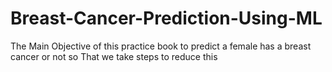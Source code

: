 # Breast-Cancer-Prediction-Using-ML
The Main Objective of this practice book to predict a female has a breast cancer or not so That we take steps to reduce this 
